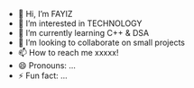 - 👋 Hi, I’m FAYIZ
- 👀 I’m interested in TECHNOLOGY
- 🌱 I’m currently learning C++ & DSA
- 💞️ I’m looking to collaborate on small projects
- 📫 How to reach me xxxxx!
- 😄 Pronouns: ...
- ⚡ Fun fact: ...

<!---
FAYiZ-zzz/FAYiZ-zzz is a ✨ special ✨ repository because its `README.md` (this file) appears on your GitHub profile.
You can click the Preview link to take a look at your changes.
--->
